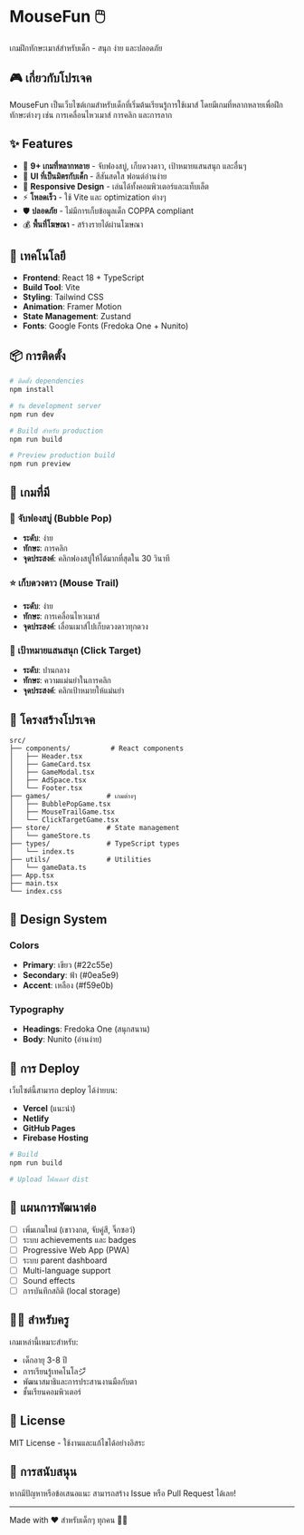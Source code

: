 # MouseFun 🖱️

เกมฝึกทักษะเมาส์สำหรับเด็ก - สนุก ง่าย และปลอดภัย

## 🎮 เกี่ยวกับโปรเจค

MouseFun เป็นเว็บไซต์เกมสำหรับเด็กที่เริ่มต้นเรียนรู้การใช้เมาส์ โดยมีเกมที่หลากหลายเพื่อฝึกทักษะต่างๆ เช่น การเคลื่อนไหวเมาส์ การคลิก และการลาก

## ✨ Features

- 🎯 **9+ เกมที่หลากหลาย** - จับฟองสบู่, เก็บดวงดาว, เป้าหมายแสนสนุก และอื่นๆ
- 🎨 **UI ที่เป็นมิตรกับเด็ก** - สีสันสดใส ฟอนต์อ่านง่าย
- 📱 **Responsive Design** - เล่นได้ทั้งคอมพิวเตอร์และแท็บเล็ต
- ⚡ **โหลดเร็ว** - ใช้ Vite และ optimization ต่างๆ
- 🛡️ **ปลอดภัย** - ไม่มีการเก็บข้อมูลเด็ก COPPA compliant
- 💰 **พื้นที่โฆษณา** - สร้างรายได้ผ่านโฆษณา

## 🚀 เทคโนโลยี

- **Frontend**: React 18 + TypeScript
- **Build Tool**: Vite
- **Styling**: Tailwind CSS
- **Animation**: Framer Motion
- **State Management**: Zustand
- **Fonts**: Google Fonts (Fredoka One + Nunito)

## 📦 การติดตั้ง

```bash
# ติดตั้ง dependencies
npm install

# รัน development server
npm run dev

# Build สำหรับ production
npm run build

# Preview production build
npm run preview
```

## 🎯 เกมที่มี

### 🫧 จับฟองสบู่ (Bubble Pop)
- **ระดับ**: ง่าย
- **ทักษะ**: การคลิก
- **จุดประสงค์**: คลิกฟองสบู่ให้ได้มากที่สุดใน 30 วินาที

### ⭐ เก็บดวงดาว (Mouse Trail)
- **ระดับ**: ง่าย  
- **ทักษะ**: การเคลื่อนไหวเมาส์
- **จุดประสงค์**: เลื่อนเมาส์ไปเก็บดวงดาวทุกดวง

### 🎯 เป้าหมายแสนสนุก (Click Target)
- **ระดับ**: ปานกลาง
- **ทักษะ**: ความแม่นยำในการคลิก
- **จุดประสงค์**: คลิกเป้าหมายให้แม่นยำ

## 📁 โครงสร้างโปรเจค

```
src/
├── components/          # React components
│   ├── Header.tsx
│   ├── GameCard.tsx
│   ├── GameModal.tsx
│   ├── AdSpace.tsx
│   └── Footer.tsx
├── games/              # เกมต่างๆ
│   ├── BubblePopGame.tsx
│   ├── MouseTrailGame.tsx
│   └── ClickTargetGame.tsx
├── store/              # State management
│   └── gameStore.ts
├── types/              # TypeScript types
│   └── index.ts
├── utils/              # Utilities
│   └── gameData.ts
├── App.tsx
├── main.tsx
└── index.css
```

## 🎨 Design System

### Colors
- **Primary**: เขียว (#22c55e)
- **Secondary**: ฟ้า (#0ea5e9)  
- **Accent**: เหลือง (#f59e0b)

### Typography
- **Headings**: Fredoka One (สนุกสนาน)
- **Body**: Nunito (อ่านง่าย)

## 🚀 การ Deploy

เว็บไซต์นี้สามารถ deploy ได้ง่ายบน:
- **Vercel** (แนะนำ)
- **Netlify** 
- **GitHub Pages**
- **Firebase Hosting**

```bash
# Build
npm run build

# Upload โฟลเดอร์ dist
```

## 🔮 แผนการพัฒนาต่อ

- [ ] เพิ่มเกมใหม่ (เขาวงกต, จับคู่สี, จิ๊กซอว์)
- [ ] ระบบ achievements และ badges
- [ ] Progressive Web App (PWA)
- [ ] ระบบ parent dashboard
- [ ] Multi-language support
- [ ] Sound effects
- [ ] การบันทึกสถิติ (local storage)

## 👨‍🏫 สำหรับครู

เกมเหล่านี้เหมาะสำหรับ:
- เด็กอายุ 3-8 ปี
- การเรียนรู้เทคโนโลジี
- พัฒนาสมาธิและการประสานงานมือกับตา
- ชั้นเรียนคอมพิวเตอร์

## 📄 License

MIT License - ใช้งานและแก้ไขได้อย่างอิสระ

## 🤝 การสนับสนุน

หากมีปัญหาหรือข้อเสนอแนะ สามารถสร้าง Issue หรือ Pull Request ได้เลย!

---

Made with ❤️ สำหรับเด็กๆ ทุกคน 🧒👧
